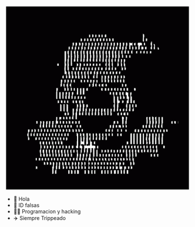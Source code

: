 </p align="center">
<p align="center">
<img src="https://github.com/g1thubcrypton/githubcrypton/blob/main/gif.gif" />
  </p align="center">
  
  * 🍾 Hola 
  * 🪪 ID falsas 
  * 👨‍💻 Programacion y hacking
  * ✈️ Siempre Trippeado 

